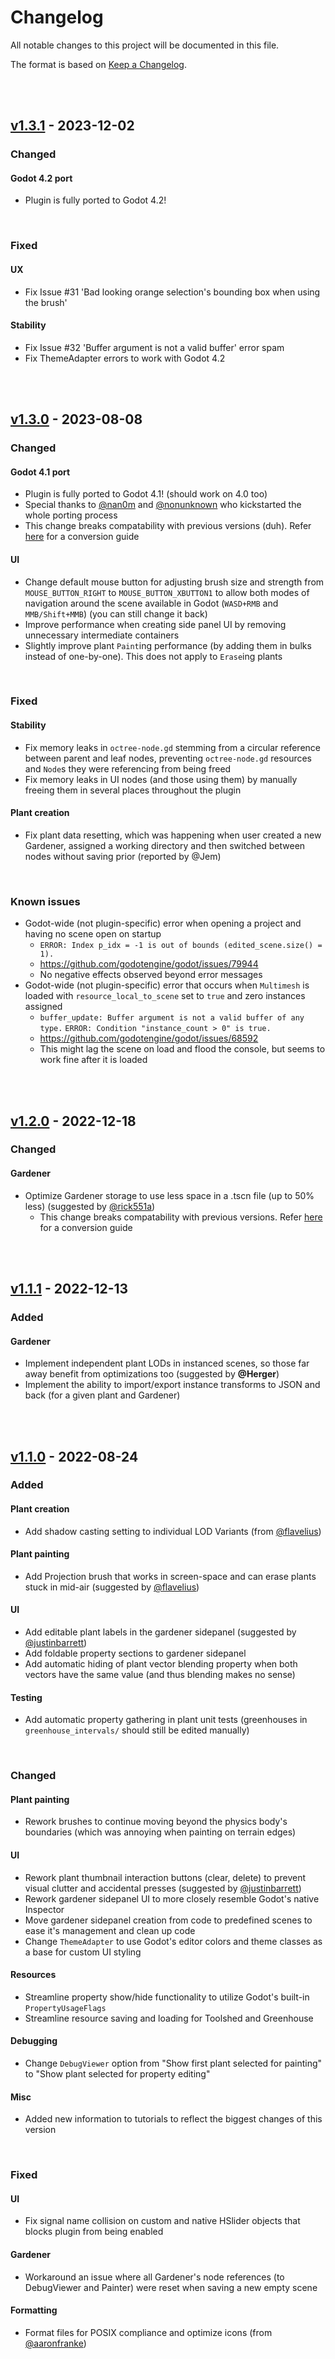 # Changelog
All notable changes to this project will be documented in this file.

The format is based on [Keep a Changelog](https://keepachangelog.com/en/1.0.0/).

<br/><br/>

## [v1.3.1](https://github.com/dreadpon/godot_spatial_gardener/releases/tag/v1.3.1) - 2023-12-02

### Changed

#### Godot 4.2 port
- Plugin is fully ported to Godot 4.2!

<br/>

### Fixed

#### UX
- Fix Issue #31 'Bad looking orange selection's bounding box when using the brush'

#### Stability
- Fix Issue #32 'Buffer argument is not a valid buffer' error spam 
- Fix ThemeAdapter errors to work with Godot 4.2

<br/><br/>

## [v1.3.0](https://github.com/dreadpon/godot_spatial_gardener/releases/tag/v1.3.0) - 2023-08-08

### Changed

#### Godot 4.1 port
- Plugin is fully ported to Godot 4.1! (should work on 4.0 too)
- Special thanks to [@nan0m](https://github.com/nan0m) and [@nonunknown](https://github.com/nonunknown) who kickstarted the whole porting process
- This change breaks compatability with previous versions (duh). Refer [here](reference/TUTORIAL_SCENE_CONVERSION.md) for a conversion guide

#### UI
- Change default mouse button for adjusting brush size and strength from `MOUSE_BUTTON_RIGHT` to `MOUSE_BUTTON_XBUTTON1` to allow both modes of navigation around the scene available in Godot (`WASD+RMB` and `MMB/Shift+MMB`) (you can still change it back)
- Improve performance when creating side panel UI by removing unnecessary intermediate containers
- Slightly improve plant `Paint`ing performance (by adding them in bulks instead of one-by-one). This does not apply to `Erase`ing plants

<br/>

### Fixed

#### Stability
- Fix memory leaks in `octree-node.gd` stemming from a circular reference between parent and leaf nodes, preventing `octree-node.gd` resources and `Node`s they were referencing from being freed
- Fix memory leaks in UI nodes (and those using them) by manually freeing them in several places throughout the plugin

#### Plant creation
- Fix plant data resetting, which was happening when user created a new Gardener, assigned a working directory and then switched between nodes without saving prior (reported by @Jem)

<br/>

### Known issues
- Godot-wide (not plugin-specific) error when opening a project and having no scene open on startup
	- `ERROR: Index p_idx = -1 is out of bounds (edited_scene.size() = 1).`
	- https://github.com/godotengine/godot/issues/79944
	- No negative effects observed beyond error messages
- Godot-wide (not plugin-specific) error that occurs when `Multimesh` is loaded with `resource_local_to_scene` set to `true` and zero instances assigned
	- `buffer_update: Buffer argument is not a valid buffer of any type.`
	`ERROR: Condition "instance_count > 0" is true.`
	- https://github.com/godotengine/godot/issues/68592
	- This might lag the scene on load and flood the console, but seems to work fine after it is loaded

<br/><br/>

## [v1.2.0](https://github.com/dreadpon/godot_spatial_gardener/releases/tag/v1.2.0) - 2022-12-18

### Changed

#### Gardener
- Optimize Gardener storage to use less space in a .tscn file (up to 50% less) (suggested by [@rick551a](https://github.com/rick551a))
	- This change breaks compatability with previous versions. Refer [here](reference/TUTORIAL_SCENE_CONVERSION.md) for a conversion guide

<br/><br/>

## [v1.1.1](https://github.com/dreadpon/godot_spatial_gardener/releases/tag/v1.1.1) - 2022-12-13
### Added

#### Gardener
- Implement independent plant LODs in instanced scenes, so those far away benefit from optimizations too (suggested by **@Herger**)
- Implement the ability to import/export instance transforms to JSON and back (for a given plant and Gardener)

<br/><br/>

## [v1.1.0](https://github.com/dreadpon/godot_spatial_gardener/releases/tag/v1.1.0) - 2022-08-24
### Added

#### Plant creation
- Add shadow casting setting to individual LOD Variants (from [@flavelius](https://github.com/Flavelius))

#### Plant painting
- Add Projection brush that works in screen-space and can erase plants stuck in mid-air (suggested by [@flavelius](https://github.com/flavelius))

#### UI
- Add editable plant labels in the gardener sidepanel (suggested by [@justinbarrett](https://github.com/justinbarrett))
- Add foldable property sections to gardener sidepanel
- Add automatic hiding of plant vector blending property when both vectors have the same value (and thus blending makes no sense)

#### Testing
- Add automatic property gathering in plant unit tests (greenhouses in `greenhouse_intervals/` should still be edited manually)

<br/>

### Changed

#### Plant painting
- Rework brushes to continue moving beyond the physics body's boundaries (which was annoying when painting on terrain edges)

#### UI
- Rework plant thumbnail interaction buttons (clear, delete) to prevent visual clutter and accidental presses (suggested by [@justinbarrett](https://github.com/justinbarrett))
- Rework gardener sidepanel UI to more closely resemble Godot's native Inspector
- Move gardener sidepanel creation from code to predefined scenes to ease it's management and clean up code
- Change `ThemeAdapter` to use Godot's editor colors and theme classes as a base for custom UI styling

#### Resources
- Streamline property show/hide functionality to utilize Godot's built-in `PropertyUsageFlags`
- Streamline resource saving and loading for Toolshed and Greenhouse

#### Debugging
- Change `DebugViewer` option from "Show first plant selected for painting" to "Show plant selected for property editing"

#### Misc
- Added new information to tutorials to reflect the biggest changes of this version

<br/>

### Fixed

#### UI
- Fix signal name collision on custom and native HSlider objects that blocks plugin from being enabled

#### Gardener
- Workaround an issue where all Gardener's node references (to DebugViewer and Painter) were reset when saving a new empty scene

#### Formatting
- Format files for POSIX compliance and optimize icons (from [@aaronfranke](https://github.com/aaronfranke))
